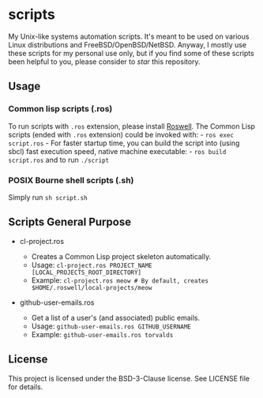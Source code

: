 # scripts
My Unix-like systems automation scripts.
It's meant to be used on various Linux distributions and FreeBSD/OpenBSD/NetBSD.
Anyway, I mostly use these scripts for my personal use only, but if you find
some of these scripts been helpful to you, please consider to *star* this repository.


## Usage
### Common lisp scripts (.ros)
To run scripts with `.ros` extension, please install [Roswell](https://roswell.github.io/Installation.html).
The Common Lisp scripts (ended with `.ros` extension) could be invoked with:
    - `ros exec script.ros`
    - For faster startup time, you can build the script into (using sbcl) fast execution speed, native machine executable:
      - `ros build script.ros` and to run `./script`

### POSIX Bourne shell scripts (.sh)
Simply run `sh script.sh`

## Scripts General Purpose

- cl-project.ros
  - Creates a Common Lisp project skeleton automatically.
  - Usage: `cl-project.ros PROJECT_NAME [LOCAL_PROJECTS_ROOT_DIRECTORY]`
  - Example: `cl-project.ros meow # By default, creates $HOME/.roswell/local-projects/meow`
  
- github-user-emails.ros
  - Get a list of a user's (and associated) public emails.
  - Usage: `github-user-emails.ros GITHUB_USERNAME`
  - Example: `github-user-emails.ros torvalds`

## License
This project is licensed under the BSD-3-Clause license. See LICENSE file for details.

